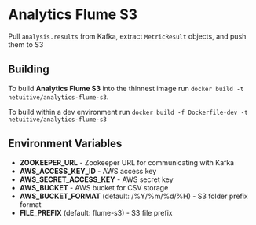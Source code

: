 # Analytics Flume S3
Pull `analysis.results` from Kafka, extract `MetricResult` objects, and push them to S3

## Building
To build **Analytics Flume S3** into the thinnest image run `docker build -t netuitive/analytics-flume-s3`.

To build within a dev environment run `docker build -f Dockerfile-dev -t netuitive/analytics-flume-s3`

## Environment Variables
- **ZOOKEEPER_URL** - Zookeeper URL for communicating with Kafka
- **AWS_ACCESS_KEY_ID** - AWS access key
- **AWS_SECRET_ACCESS_KEY** - AWS secret key
- **AWS_BUCKET** - AWS bucket for CSV storage
- **AWS_BUCKET_FORMAT** (default: /%Y/%m/%d/%H) - S3 folder prefix format
- **FILE_PREFIX** (default: flume-s3) - S3 file prefix
